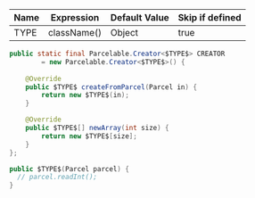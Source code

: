 Name | Expression | Default Value | Skip if defined
--- | --- | --- | ---
TYPE | className() | Object | true

```java
public static final Parcelable.Creator<$TYPE$> CREATOR
        = new Parcelable.Creator<$TYPE$>() {
    
    @Override
    public $TYPE$ createFromParcel(Parcel in) {
        return new $TYPE$(in);
    }

    @Override
    public $TYPE$[] newArray(int size) {
        return new $TYPE$[size];
    }
};

public $TYPE$(Parcel parcel) {
  // parcel.readInt();
}
```
